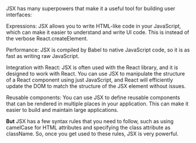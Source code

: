 JSX has many superpowers that make it a useful tool for building user interfaces:

Expressions: JSX allows you to write HTML-like code in your JavaScript, which can make it easier to understand and write UI code. This is instead of the verbose React.createElement.

Performance: JSX is compiled by Babel to native JavaScript code, so it is as fast as writing raw JavaScript.

Integration with React: JSX is often used with the React library, and it is designed to work with React. You can use JSX to manipulate the structure of a React component using just JavaScript, and React will efficiently update the DOM to match the structure of the JSX element without issues.

Reusable components: You can use JSX to define reusable components that can be rendered in multiple places in your application. This can make it easier to build and maintain large applications.

**But**
JSX has a few syntax rules that you need to follow, such as using camelCase for HTML attributes and specifying the class attribute as className. So, once you get used to these rules, JSX is very powerful.